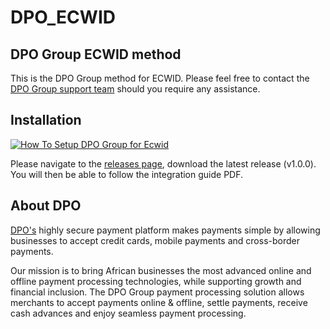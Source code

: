 # DPO_ECWID
## DPO Group ECWID method

This is the DPO Group method for ECWID. Please feel free to contact the [DPO Group support team](https://dpogroup.com/contact-us/) should you require any assistance.

## Installation
[![How To Setup DPO Group for Ecwid](https://appinlet.com/wp-content/uploads/2021/02/How-To-Setup-DPO-Group-for-Ecwid.png)](https://www.youtube.com/watch?v=S7oeKyO6myA "How To Setup DPO Group for Ecwid")

Please navigate to the [releases page](https://github.com/DPO-Group/DPO_ECWID/releases), download the latest release (v1.0.0). You will then be able to follow the integration guide PDF.

## About DPO

[DPO's](https://dpogroup.com/) highly secure payment platform makes payments simple by allowing businesses to accept credit cards, mobile payments and cross-border payments.

Our mission is to bring African businesses the most advanced online and offline payment processing technologies, while supporting growth and financial inclusion. The DPO Group payment processing solution allows merchants to accept payments online & offline, settle payments, receive cash advances and enjoy seamless payment processing.
